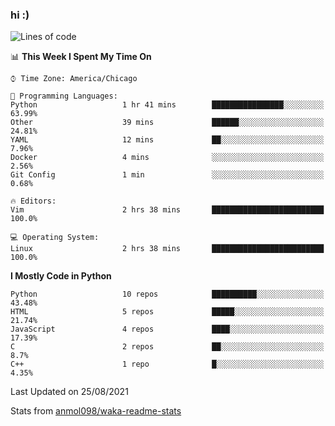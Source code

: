 ### hi :)

<!--START_SECTION:waka-->
![Lines of code](https://img.shields.io/badge/From%20Hello%20World%20I%27ve%20Written-771931%20lines%20of%20code-blue)

📊 **This Week I Spent My Time On** 

```text
⌚︎ Time Zone: America/Chicago

💬 Programming Languages: 
Python                   1 hr 41 mins        ████████████████░░░░░░░░░   63.99% 
Other                    39 mins             ██████░░░░░░░░░░░░░░░░░░░   24.81% 
YAML                     12 mins             ██░░░░░░░░░░░░░░░░░░░░░░░   7.96% 
Docker                   4 mins              ░░░░░░░░░░░░░░░░░░░░░░░░░   2.56% 
Git Config               1 min               ░░░░░░░░░░░░░░░░░░░░░░░░░   0.68%

🔥 Editors: 
Vim                      2 hrs 38 mins       █████████████████████████   100.0%

💻 Operating System: 
Linux                    2 hrs 38 mins       █████████████████████████   100.0%

```

**I Mostly Code in Python** 

```text
Python                   10 repos            ██████████░░░░░░░░░░░░░░░   43.48% 
HTML                     5 repos             █████░░░░░░░░░░░░░░░░░░░░   21.74% 
JavaScript               4 repos             ████░░░░░░░░░░░░░░░░░░░░░   17.39% 
C                        2 repos             ██░░░░░░░░░░░░░░░░░░░░░░░   8.7% 
C++                      1 repo              █░░░░░░░░░░░░░░░░░░░░░░░░   4.35%

```



 Last Updated on 25/08/2021
<!--END_SECTION:waka-->

Stats from [anmol098/waka-readme-stats](https://github.com/anmol098/waka-readme-stats)